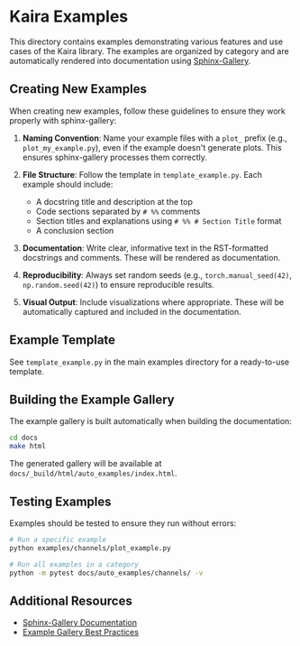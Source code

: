 # Kaira Examples

This directory contains examples demonstrating various features and use cases of the Kaira library. The examples are organized by category and are automatically rendered into documentation using [Sphinx-Gallery](https://sphinx-gallery.github.io/).

## Creating New Examples

When creating new examples, follow these guidelines to ensure they work properly with sphinx-gallery:

1. **Naming Convention**: Name your example files with a `plot_` prefix (e.g., `plot_my_example.py`), even if the example doesn't generate plots. This ensures sphinx-gallery processes them correctly.

2. **File Structure**: Follow the template in `template_example.py`. Each example should include:

   - A docstring title and description at the top
   - Code sections separated by `# %%` comments
   - Section titles and explanations using `# %% # Section Title` format
   - A conclusion section

3. **Documentation**: Write clear, informative text in the RST-formatted docstrings and comments. These will be rendered as documentation.

4. **Reproducibility**: Always set random seeds (e.g., `torch.manual_seed(42)`, `np.random.seed(42)`) to ensure reproducible results.

5. **Visual Output**: Include visualizations where appropriate. These will be automatically captured and included in the documentation.

## Example Template

See `template_example.py` in the main examples directory for a ready-to-use template.

## Building the Example Gallery

The example gallery is built automatically when building the documentation:

```bash
cd docs
make html
```

The generated gallery will be available at `docs/_build/html/auto_examples/index.html`.

## Testing Examples

Examples should be tested to ensure they run without errors:

```bash
# Run a specific example
python examples/channels/plot_example.py

# Run all examples in a category
python -m pytest docs/auto_examples/channels/ -v
```

## Additional Resources

- [Sphinx-Gallery Documentation](https://sphinx-gallery.github.io)
- [Example Gallery Best Practices](https://sphinx-gallery.github.io/stable/advanced.html)
